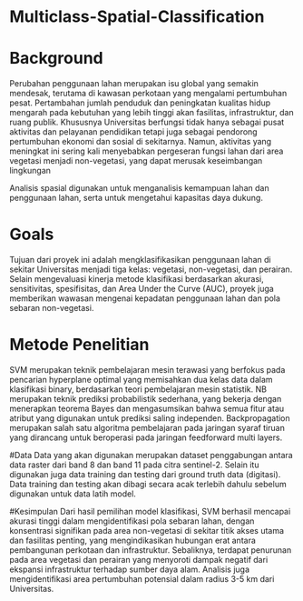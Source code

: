 # Multiclass-Spatial-Classification

# Background
Perubahan penggunaan lahan merupakan isu global yang semakin mendesak, terutama di kawasan perkotaan yang mengalami pertumbuhan pesat. Pertambahan jumlah penduduk dan peningkatan kualitas hidup mengarah pada kebutuhan yang lebih tinggi akan fasilitas, infrastruktur, dan ruang publik. Khususnya Universitas berfungsi tidak hanya sebagai pusat aktivitas dan pelayanan pendidikan tetapi juga sebagai pendorong pertumbuhan ekonomi dan sosial di sekitarnya. Namun, aktivitas yang meningkat ini sering kali menyebabkan pergeseran fungsi lahan dari area vegetasi menjadi non-vegetasi, yang dapat merusak keseimbangan lingkungan

Analisis spasial digunakan untuk menganalisis kemampuan lahan dan penggunaan lahan, serta untuk mengetahui kapasitas daya dukung.

# Goals
Tujuan dari proyek ini adalah mengklasifikasikan penggunaan lahan di sekitar Universitas menjadi tiga kelas: vegetasi, non-vegetasi, dan perairan. Selain mengevaluasi kinerja metode klasifikasi berdasarkan akurasi, sensitivitas, spesifisitas, dan Area Under the Curve (AUC), proyek juga memberikan wawasan mengenai kepadatan penggunaan lahan dan pola sebaran non-vegetasi.

# Metode Penelitian
SVM merupakan teknik pembelajaran mesin terawasi yang berfokus pada pencarian hyperplane optimal yang memisahkan dua kelas data dalam klasifikasi binary, berdasarkan teori pembelajaran mesin statistik.
NB merupakan teknik prediksi probabilistik sederhana, yang bekerja dengan menerapkan teorema Bayes dan mengasumsikan bahwa semua fitur atau atribut yang digunakan untuk prediksi saling independen.
Backpropagation merupakan salah satu algoritma pembelajaran pada jaringan syaraf tiruan yang dirancang untuk beroperasi pada jaringan feedforward multi layers. 

#Data
Data yang akan digunakan merupakan dataset penggabungan antara data raster dari band 8 dan band 11 pada citra sentinel-2. Selain itu digunakan juga data training dan testing dari ground truth data (digitasi).  Data training dan testing akan dibagi secara acak terlebih dahulu sebelum digunakan untuk data latih model.

#Kesimpulan
Dari hasil pemilihan model klasifikasi, SVM berhasil mencapai akurasi tinggi dalam mengidentifikasi pola sebaran lahan, dengan konsentrasi signifikan pada area non-vegetasi di sekitar titik akses utama dan fasilitas penting, yang mengindikasikan hubungan erat antara pembangunan perkotaan dan infrastruktur. Sebaliknya, terdapat penurunan pada area vegetasi dan perairan yang menyoroti dampak negatif dari ekspansi infrastruktur terhadap sumber daya alam. Analisis juga mengidentifikasi area pertumbuhan potensial dalam radius 3-5 km dari Universitas.
